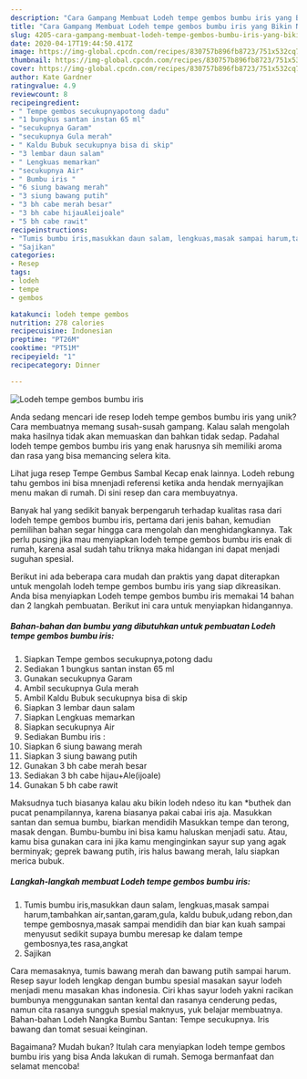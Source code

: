 ```yaml
---
description: "Cara Gampang Membuat Lodeh tempe gembos bumbu iris yang Bikin Ngiler"
title: "Cara Gampang Membuat Lodeh tempe gembos bumbu iris yang Bikin Ngiler"
slug: 4205-cara-gampang-membuat-lodeh-tempe-gembos-bumbu-iris-yang-bikin-ngiler
date: 2020-04-17T19:44:50.417Z
image: https://img-global.cpcdn.com/recipes/830757b896fb8723/751x532cq70/lodeh-tempe-gembos-bumbu-iris-foto-resep-utama.jpg
thumbnail: https://img-global.cpcdn.com/recipes/830757b896fb8723/751x532cq70/lodeh-tempe-gembos-bumbu-iris-foto-resep-utama.jpg
cover: https://img-global.cpcdn.com/recipes/830757b896fb8723/751x532cq70/lodeh-tempe-gembos-bumbu-iris-foto-resep-utama.jpg
author: Kate Gardner
ratingvalue: 4.9
reviewcount: 8
recipeingredient:
- " Tempe gembos secukupnyapotong dadu"
- "1 bungkus santan instan 65 ml"
- "secukupnya Garam"
- "secukupnya Gula merah"
- " Kaldu Bubuk secukupnya bisa di skip"
- "3 lembar daun salam"
- " Lengkuas memarkan"
- "secukupnya Air"
- " Bumbu iris "
- "6 siung bawang merah"
- "3 siung bawang putih"
- "3 bh cabe merah besar"
- "3 bh cabe hijauAleijoale"
- "5 bh cabe rawit"
recipeinstructions:
- "Tumis bumbu iris,masukkan daun salam, lengkuas,masak sampai harum,tambahkan air,santan,garam,gula, kaldu bubuk,udang rebon,dan tempe gembosnya,masak sampai mendidih dan biar kan kuah sampai menyusut sedikit supaya bumbu meresap ke dalam tempe gembosnya,tes rasa,angkat"
- "Sajikan"
categories:
- Resep
tags:
- lodeh
- tempe
- gembos

katakunci: lodeh tempe gembos 
nutrition: 278 calories
recipecuisine: Indonesian
preptime: "PT26M"
cooktime: "PT51M"
recipeyield: "1"
recipecategory: Dinner

---
```



![Lodeh tempe gembos bumbu iris](https://img-global.cpcdn.com/recipes/830757b896fb8723/751x532cq70/lodeh-tempe-gembos-bumbu-iris-foto-resep-utama.jpg)

Anda sedang mencari ide resep lodeh tempe gembos bumbu iris yang unik? Cara membuatnya memang susah-susah gampang. Kalau salah mengolah maka hasilnya tidak akan memuaskan dan bahkan tidak sedap. Padahal lodeh tempe gembos bumbu iris yang enak harusnya sih memiliki aroma dan rasa yang bisa memancing selera kita.

Lihat juga resep Tempe Gembus Sambal Kecap enak lainnya. Lodeh rebung tahu gembos ini bisa mnenjadi referensi ketika anda hendak mernyajikan menu makan di rumah. Di sini resep dan cara membuyatnya.

Banyak hal yang sedikit banyak berpengaruh terhadap kualitas rasa dari lodeh tempe gembos bumbu iris, pertama dari jenis bahan, kemudian pemilihan bahan segar hingga cara mengolah dan menghidangkannya. Tak perlu pusing jika mau menyiapkan lodeh tempe gembos bumbu iris enak di rumah, karena asal sudah tahu triknya maka hidangan ini dapat menjadi suguhan spesial.


Berikut ini ada beberapa cara mudah dan praktis yang dapat diterapkan untuk mengolah lodeh tempe gembos bumbu iris yang siap dikreasikan. Anda bisa menyiapkan Lodeh tempe gembos bumbu iris memakai 14 bahan dan 2 langkah pembuatan. Berikut ini cara untuk menyiapkan hidangannya.

<!--inarticleads1-->

##### Bahan-bahan dan bumbu yang dibutuhkan untuk pembuatan Lodeh tempe gembos bumbu iris:

1. Siapkan  Tempe gembos secukupnya,potong dadu
1. Sediakan 1 bungkus santan instan 65 ml
1. Gunakan secukupnya Garam
1. Ambil secukupnya Gula merah
1. Ambil  Kaldu Bubuk secukupnya bisa di skip
1. Siapkan 3 lembar daun salam
1. Siapkan  Lengkuas memarkan
1. Siapkan secukupnya Air
1. Sediakan  Bumbu iris :
1. Siapkan 6 siung bawang merah
1. Siapkan 3 siung bawang putih
1. Gunakan 3 bh cabe merah besar
1. Sediakan 3 bh cabe hijau+Ale(ijoale)
1. Gunakan 5 bh cabe rawit


Maksudnya tuch biasanya kalau aku bikin lodeh ndeso itu kan *buthek dan pucat penampilannya, karena biasanya pakai cabai iris aja. Masukkan santan dan semua bumbu, biarkan mendidih Masukkan tempe dan terong, masak dengan. Bumbu-bumbu ini bisa kamu haluskan menjadi satu. Atau, kamu bisa gunakan cara ini jika kamu menginginkan sayur sup yang agak berminyak; geprek bawang putih, iris halus bawang merah, lalu siapkan merica bubuk. 

<!--inarticleads2-->

##### Langkah-langkah membuat Lodeh tempe gembos bumbu iris:

1. Tumis bumbu iris,masukkan daun salam, lengkuas,masak sampai harum,tambahkan air,santan,garam,gula, kaldu bubuk,udang rebon,dan tempe gembosnya,masak sampai mendidih dan biar kan kuah sampai menyusut sedikit supaya bumbu meresap ke dalam tempe gembosnya,tes rasa,angkat
1. Sajikan


Cara memasaknya, tumis bawang merah dan bawang putih sampai harum. Resep sayur lodeh lengkap dengan bumbu spesial masakan sayur lodeh menjadi menu masakan khas indonesia. Ciri khas sayur lodeh yakni racikan bumbunya menggunakan santan kental dan rasanya cenderung pedas, namun cita rasanya sungguh spesial maknyus, yuk belajar membuatnya. Bahan-bahan Lodeh Nangka Bumbu Santan: Tempe secukupnya. Iris bawang dan tomat sesuai keinginan. 

Bagaimana? Mudah bukan? Itulah cara menyiapkan lodeh tempe gembos bumbu iris yang bisa Anda lakukan di rumah. Semoga bermanfaat dan selamat mencoba!
